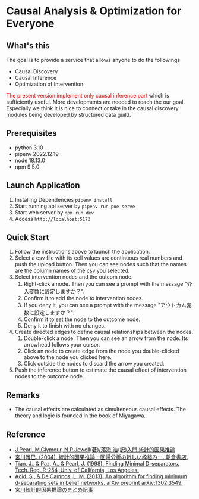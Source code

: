 # Causal Analysis & Optimization for Everyone

## What's this

The goal is to provide a service that allows anyone to do the followings

- Causal Discovery
- Causal Inference
- Optimization of Intervention

<span style="color: red">The present version implement only causal inference part</span> which is sufficiently useful. More developments are needed to reach the our goal. Especially we think it is nice to connect or take in the causal discovery modules being developed by structured data guild.

## Prerequisites

- python 3.10
- pipenv 2022.12.19
- node 18.13.0
- npm 9.5.0

## Launch Application

1. Installing Dependencies `pipenv install`
2. Start running api server by `pipenv run poe serve`
3. Start web server by `npm run dev`
4. Access `http://localhost:5173`

## Quick Start

1. Follow the instructions above to launch the application.
2. Select a csv file with its cell values are continuous real numbers and push the upload button. Then you can see nodes such that the names are the column names of the csv you selected.
3. Select intervention nodes and the outcom node.
   1. Right-click a node. Then you can see a prompt with the message "介入変数に設定しますか？".
   2. Confirm it to add the node to intervention nodes.
   3. If you deny it, you can see a prompt with the message "アウトカム変数に設定しますか？".
   4. Confirm it to set the node to the outcome node.
   5. Deny it to finish with no changes.
4. Create directed edges to define causal relationships between the nodes.
   1. Double-click a node. Then you can see an arrow from the node. Its arrowhead follows your cursor.
   2. Click an node to create edge from the node you double-clicked above to the node you clicked here.
   3. Click outside the nodes to discard the arrow you created.
5. Push the inference button to estimate the causal effect of intervention nodes to the outcome node.

## Remarks

- The causal effects are calculated as simulteneous causal effects. The theory and logic is founded in the book of Miyagawa.

## Reference

- [J.Pearl, M.Glymour, N.P.Jewell(著)/落海 浩(訳)入門 統計的因果推論](https://www.asakura.co.jp/detail.php?book_code=12241)
- [宮川雅巳. (2004). 統計的因果推論ー回帰分析の新しい枠組みー. 朝倉書店.](https://www.asakura.co.jp/detail.php?book_code=12781)
- [Tian, J., & Paz, A., & Pearl, J. (1998). Finding Minimal D-separators. Tech. Rep. R-254, Univ. of California, Los Angeles.](https://ftp.cs.ucla.edu/pub/stat_ser/r254.pdf)
- [Acid, S., & De Campos, L. M. (2013). An algorithm for finding minimum d-separating sets in belief networks. arXiv preprint arXiv:1302.3549.](https://arxiv.org/abs/1302.3549)
- [宮川統計的因果推論のまとめ記事](https://wiki.exwzd.com/pages/viewpage.action?pageId=54520280)